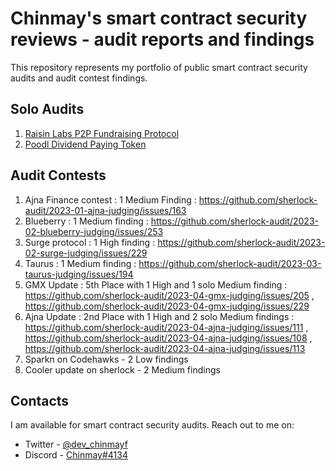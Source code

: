 # Chinmay's smart contract security reviews - audit reports and findings

This repository represents my portfolio of public smart contract security audits and audit contest findings.

## Solo Audits

1. [Raisin Labs P2P Fundraising Protocol](https://github.com/chinmay-farkya/Audits/blob/main/solo/Raisin-p2p-fundraising.pdf)
2. [Poodl Dividend Paying Token](https://github.com/chinmay-farkya/Audits/blob/main/solo/poodltech-dividend-paying-token.md)

## Audit Contests
1. Ajna Finance contest : 1 Medium Finding : https://github.com/sherlock-audit/2023-01-ajna-judging/issues/163
2. Blueberry : 1 Medium finding : https://github.com/sherlock-audit/2023-02-blueberry-judging/issues/253
3. Surge protocol : 1 High finding : https://github.com/sherlock-audit/2023-02-surge-judging/issues/229
4. Taurus : 1 Medium finding : https://github.com/sherlock-audit/2023-03-taurus-judging/issues/194
5. GMX Update : 5th Place with 1 High and 1 solo Medium finding : https://github.com/sherlock-audit/2023-04-gmx-judging/issues/205 , https://github.com/sherlock-audit/2023-04-gmx-judging/issues/229
6. Ajna Update : 2nd Place with 1 High and 2 solo Medium findings : https://github.com/sherlock-audit/2023-04-ajna-judging/issues/111 , https://github.com/sherlock-audit/2023-04-ajna-judging/issues/108 , https://github.com/sherlock-audit/2023-04-ajna-judging/issues/113
7. Sparkn on Codehawks - 2 Low findings
8. Cooler update on sherlock - 2 Medium findings

## Contacts

I am available for smart contract security audits. Reach out to me on:

- Twitter - [@dev_chinmayf](https://twitter.com/dev_chinmayf)
- Discord - [Chinmay#4134](https://discordapp.com/users/732959289139789875)
